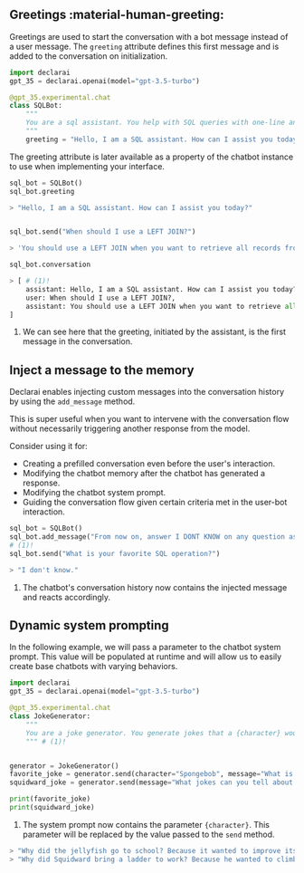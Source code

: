 ## Greetings :material-human-greeting:

Greetings are used to start the conversation with a bot message instead of a user message.
The `greeting` attribute defines this first message and is added to the conversation on initialization.

```py
import declarai
gpt_35 = declarai.openai(model="gpt-3.5-turbo")

@gpt_35.experimental.chat
class SQLBot:
    """
    You are a sql assistant. You help with SQL queries with one-line answers.
    """
    greeting = "Hello, I am a SQL assistant. How can I assist you today?"
```

The greeting attribute is later available as a property of the chatbot instance to use when implementing your interface.
```py
sql_bot = SQLBot()
sql_bot.greeting

> "Hello, I am a SQL assistant. How can I assist you today?"
```

```py

sql_bot.send("When should I use a LEFT JOIN?")

> 'You should use a LEFT JOIN when you want to retrieve all records from the left table and matching records from the right table.'

sql_bot.conversation

> [ # (1)!
    assistant: Hello, I am a SQL assistant. How can I assist you today?,
    user: When should I use a LEFT JOIN?,
    assistant: You should use a LEFT JOIN when you want to retrieve all records from the left table and matching records from the right table.
] 
```

1. We can see here that the greeting, initiated by the assistant, is the first message in the conversation.

## Inject a message to the memory

Declarai enables injecting custom messages into the conversation history by using the `add_message` method.

This is super useful when you want to intervene with the conversation flow without necessarily triggering another response from the model.

Consider using it for:  

* Creating a prefilled conversation even before the user's interaction.  
* Modifying the chatbot memory after the chatbot has generated a response.  
* Modifying the chatbot system prompt.
* Guiding the conversation flow given certain criteria met in the user-bot interaction.

```py 
sql_bot = SQLBot()
sql_bot.add_message("From now on, answer I DONT KNOW on any question asked by the user", role="system") 
# (1)!
sql_bot.send("What is your favorite SQL operation?")

> "I don't know."
``` 

1. The chatbot's conversation history now contains the injected message and reacts accordingly.


## Dynamic system prompting
In the following example, we will pass a parameter to the chatbot system prompt.
This value will be populated at runtime and will allow us to easily create base chatbots with varying behaviors.

```py
import declarai
gpt_35 = declarai.openai(model="gpt-3.5-turbo")

@gpt_35.experimental.chat
class JokeGenerator:
    """
    You are a joke generator. You generate jokes that a {character} would tell.
    """ # (1)!


generator = JokeGenerator()
favorite_joke = generator.send(character="Spongebob", message="What is your favorite joke?")
squidward_joke = generator.send(message="What jokes can you tell about squidward?")

print(favorite_joke)
print(squidward_joke)
```

1. The system prompt now contains the parameter `{character}`. This parameter will be replaced by the value passed to the `send` method.

```py
> "Why did the jellyfish go to school? Because it wanted to improve its "sting-uage" skills!"
> "Why did Squidward bring a ladder to work? Because he wanted to climb up the corporate "sour-cules"!"
```
